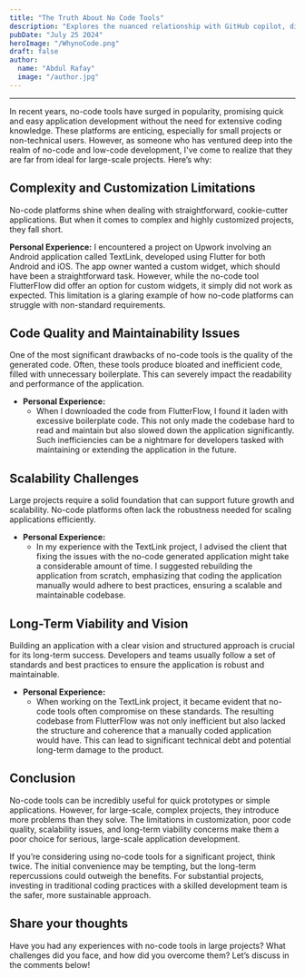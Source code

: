 ```yaml
---
title: "The Truth About No Code Tools"
description: "Explores the nuanced relationship with GitHub copilot, discussing both its benefits and drawbacks."
pubDate: "July 25 2024"
heroImage: "/WhynoCode.png"
draft: false
author:
  name: "Abdul Rafay"
  image: "/author.jpg"
---
```


---

In recent years, no-code tools have surged in popularity, promising quick and easy application development without the need for extensive coding knowledge. These platforms are enticing, especially for small projects or non-technical users. However, as someone who has ventured deep into the realm of no-code and low-code development, I've come to realize that they are far from ideal for large-scale projects. Here’s why:

## Complexity and Customization Limitations

No-code platforms shine when dealing with straightforward, cookie-cutter applications. But when it comes to complex and highly customized projects, they fall short.

**Personal Experience:**
I encountered a project on Upwork involving an Android application called TextLink, developed using Flutter for both Android and iOS. The app owner wanted a custom widget, which should have been a straightforward task. However, while the no-code tool FlutterFlow did offer an option for custom widgets, it simply did not work as expected. This limitation is a glaring example of how no-code platforms can struggle with non-standard requirements.

## Code Quality and Maintainability Issues

One of the most significant drawbacks of no-code tools is the quality of the generated code. Often, these tools produce bloated and inefficient code, filled with unnecessary boilerplate. This can severely impact the readability and performance of the application.

- **Personal Experience:**
  - When I downloaded the code from FlutterFlow, I found it laden with excessive boilerplate code. This not only made the codebase hard to read and maintain but also slowed down the application significantly. Such inefficiencies can be a nightmare for developers tasked with maintaining or extending the application in the future.

## Scalability Challenges

Large projects require a solid foundation that can support future growth and scalability. No-code platforms often lack the robustness needed for scaling applications efficiently.

- **Personal Experience:**
  - In my experience with the TextLink project, I advised the client that fixing the issues with the no-code generated application might take a considerable amount of time. I suggested rebuilding the application from scratch, emphasizing that coding the application manually would adhere to best practices, ensuring a scalable and maintainable codebase.

## Long-Term Viability and Vision

Building an application with a clear vision and structured approach is crucial for its long-term success. Developers and teams usually follow a set of standards and best practices to ensure the application is robust and maintainable.

- **Personal Experience:**
  - When working on the TextLink project, it became evident that no-code tools often compromise on these standards. The resulting codebase from FlutterFlow was not only inefficient but also lacked the structure and coherence that a manually coded application would have. This can lead to significant technical debt and potential long-term damage to the product.

## Conclusion

No-code tools can be incredibly useful for quick prototypes or simple applications. However, for large-scale, complex projects, they introduce more problems than they solve. The limitations in customization, poor code quality, scalability issues, and long-term viability concerns make them a poor choice for serious, large-scale application development.

If you’re considering using no-code tools for a significant project, think twice. The initial convenience may be tempting, but the long-term repercussions could outweigh the benefits. For substantial projects, investing in traditional coding practices with a skilled development team is the safer, more sustainable approach.

## Share your thoughts

Have you had any experiences with no-code tools in large projects? What challenges did you face, and how did you overcome them? Let’s discuss in the comments below!
